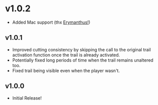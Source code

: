 # v1.0.2
- Added Mac support (thx [Erymanthus!](https://github.com/RayDeeUx))

## v1.0.1
- Improved cutting consistency by skipping the call to the original trail activation function once the trail is already activated.
- Potentially fixed long periods of time when the trail remains unaltered too.
- Fixed trail being visible even when the player wasn't.

## v1.0.0
- Initial Release!
